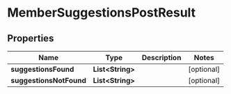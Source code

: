 

# MemberSuggestionsPostResult


## Properties

| Name | Type | Description | Notes |
|------------ | ------------- | ------------- | -------------|
|**suggestionsFound** | **List&lt;String&gt;** |  |  [optional] |
|**suggestionsNotFound** | **List&lt;String&gt;** |  |  [optional] |



